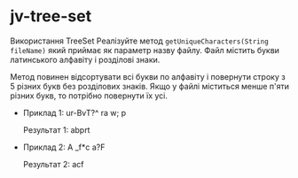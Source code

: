 # jv-tree-set
Використання TreeSet
Реалізуйте метод `getUniqueCharacters(String fileName)` який приймає як параметр назву файлу.
Файл містить букви латинського алфавіту і розділові знаки.

Метод повинен відсортувати всі букви по алфавіту і повернути строку з 5 різних букв без
розділових знаків.
Якщо у файлі міститься менше п'яти різних букв, то потрібно повернути їх усі.

* Приклад 1: ur-BvT?^ ra w; p

  Результат 1: abprt
 
* Приклад 2: A _f*c a?F

  Результат 2: acf
